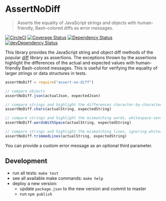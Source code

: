 # AssertNoDiff

> Asserts the equality of JavaScript strings and objects with human-friendly,
> Bash-colored diffs as error messages.

[![CircleCI](https://circleci.com/gh/kevgo/jsdiff-console.svg?style=shield)](https://circleci.com/gh/kevgo/jsdiff-console)
[![Coverage Status](https://coveralls.io/repos/github/kevgo/jsdiff-console/badge.svg?branch=master)](https://coveralls.io/github/kevgo/jsdiff-console?branch=master)
[![Dependency Status](https://david-dm.org/kevgo/jsdiff-console.svg)](https://david-dm.org/kevgo/jsdiff-console)
[![devDependency Status](https://david-dm.org/kevgo/jsdiff-console/dev-status.svg)](https://david-dm.org/kevgo/jsdiff-console#info=devDependencies)

This library provides the JavaScript string and object diff methods of the
popular [diff](https://github.com/kpdecker/jsdiff) library as assertions. The
exceptions thrown by the assertions highlight the differences of the actual and
expected values with human-friendly Bash-colored messages. This is useful for
verifying the equality of larger strings or data structures in tests.

```javascript
assertNoDiff = require("assert-no-diff")

// compare objects
assertNoDiff.json(actualJson, expectedJson)

// compare strings and highlight the differences character-by-character
assertNoDiff.chars(actualString, expectedString)

// compare strings and highlight the mismatching words, whitespace-sensitive
assertNoDiff.wordsWithSpace(actualString, expectedString)

// compare strings and highlight the mismatching lines, ignoring whitespace around them
assertNoDiff.trimmedLines(actualString, expectedString)
```

You can provide a custom error message as an optional third parameter.

## Development

- run all tests: `make test`
- see all available make commands: `make help`
- deploy a new version:
  - update `package.json` to the new version and commit to master
  - run `npm publish`
